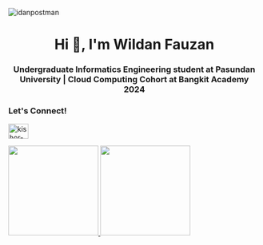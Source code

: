 <p align="left"> <img src="https://komarev.com/ghpvc/?username=kish-git&label=Profile%20views&color=0e75b6&style=flat" alt="idanpostman" /> </p>
<h1 align="center">Hi 👋, I'm Wildan Fauzan</h1>
<h3 align="center">Undergraduate Informatics Engineering student at Pasundan University | Cloud Computing Cohort at Bangkit Academy 2024</h3>

<h3 align="left">Let's Connect! </h3>
<p align="left">
<a href="https://linkedin.com/in/wildanfauzann" target="blank"><img align="center" src="https://raw.githubusercontent.com/rahuldkjain/github-profile-readme-generator/master/src/images/icons/Social/linked-in-alt.svg" alt="kishor-raut" height="30" width="40" /></a>
</p>

<p align="left">
<a href="https://github.com/idanpostman">
  <img height="180em" src="https://github-readme-stats-eight-theta.vercel.app/api?username=idanpostman&show_icons=true&theme=algolia&include_all_commits=true&count_private=true"/>
  <img height="180em" src="https://github-readme-stats-eight-theta.vercel.app/api/top-langs/?username=aufaahusniati&layout=compact&langs_count=8&theme=algolia"/>
</a>
</p>

<!--
**idanpostman/idanpostman** is a ✨ _special_ ✨ repository because its `README.md` (this file) appears on your GitHub profile.

Here are some ideas to get you started:

- 🔭 I’m currently working on ...
- 🌱 I’m currently learning ...
- 👯 I’m looking to collaborate on ...
- 🤔 I’m looking for help with ...
- 💬 Ask me about ...
- 📫 How to reach me: ...
- 😄 Pronouns: ...
- ⚡ Fun fact: ...
-->
